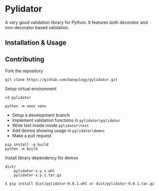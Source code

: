 # Pylidator

A very good validation library for Python. It features both decorator and non-decorator based validation.

## Installation & Usage

## Contributing

Fork the repository

```[bash]
git clone https://github.com/danqulogy/pylidator.git
```

Setup virtual environment

```[bash]
cd pylidator

python -m venv venv
```

* Setup a development branch
* Implement validation functions in ```pylidator\pylidator```
* Write test inside inside ```pylidator\test```
* Add demos showing usage in ```pylidator\demos```
* Make a pull request

```[python]
pip install -q build
python -m build
```

Install library dependency for demos

```[python]
dist/
    pylidator-x.y.x.whl
    pylidator-x.y.z.tar.gz

$ pip install dist/pylidator-0.0.1.whl or dist/pylidator-0.0.1.tar.gz 

```

